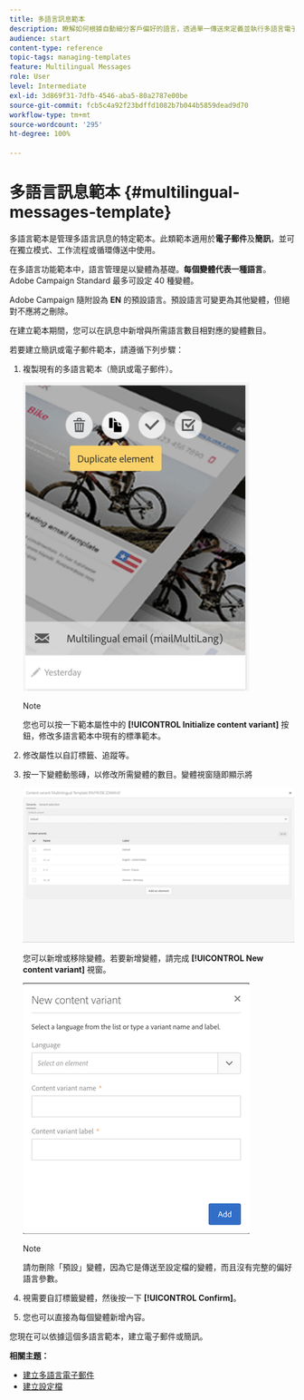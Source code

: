 ```yaml
---
title: 多語言訊息範本
description: 瞭解如何根據自動細分客戶偏好的語言，透過單一傳送來定義並執行多語言電子郵件/簡訊傳送。報告每次傳送的效能，包括語言和個別層級。
audience: start
content-type: reference
topic-tags: managing-templates
feature: Multilingual Messages
role: User
level: Intermediate
exl-id: 3d869f31-7dfb-4546-aba5-80a2787e00be
source-git-commit: fcb5c4a92f23bdffd1082b7b044b5859dead9d70
workflow-type: tm+mt
source-wordcount: '295'
ht-degree: 100%

---
```


# 多語言訊息範本 {#multilingual-messages-template}

多語言範本是管理多語言訊息的特定範本。此類範本適用於&#x200B;**電子郵件**&#x200B;及&#x200B;**簡訊**，並可在獨立模式、工作流程或循環傳送中使用。

在多語言功能範本中，語言管理是以變體為基礎。**每個變體代表一種語言**。Adobe Campaign Standard 最多可設定 40 種變體。

Adobe Campaign 隨附設為 **EN** 的預設語言。預設語言可變更為其他變體，但絕對不應將之刪除。

在建立範本期間，您可以在訊息中新增與所需語言數目相對應的變體數目。

若要建立簡訊或電子郵件範本，請遵循下列步驟：

1. 複製現有的多語言範本（簡訊或電子郵件）。

   ![](assets/multi_template_duplicate.png)

   >[!NOTE]
   >
   >您也可以按一下範本屬性中的 **[!UICONTROL Initialize content variant]** 按鈕，修改多語言範本中現有的標準範本。

1. 修改屬性以自訂標籤、追蹤等。

1. 按一下變體動態磚，以修改所需變體的數目。變體視窗隨即顯示將

   ![](assets/multi_template_variants.png)

   您可以新增或移除變體。若要新增變體，請完成 **[!UICONTROL New content variant]** 視窗。

   ![](assets/multi_template_newvariant.png)

   >[!NOTE]
   >
   >請勿刪除「預設」變體，因為它是傳送至設定檔的變體，而且沒有完整的偏好語言參數。

1. 視需要自訂標籤變體，然後按一下 **[!UICONTROL Confirm]**。

1. 您也可以直接為每個變體新增內容。

您現在可以依據這個多語言範本，建立電子郵件或簡訊。

**相關主題：**

* [建立多語言電子郵件](../../channels/using/creating-a-multilingual-email.md)
* [建立設定檔](../../audiences/using/creating-profiles.md)
